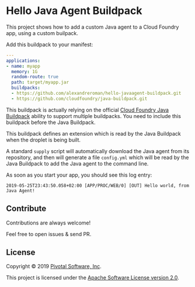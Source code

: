 # Hello Java Agent Buildpack

This project shows how to add a custom Java agent to a Cloud Foundry app,
using a custom builpack.

Add this buildpack to your manifest:
```yaml
---
applications:
- name: myapp
  memory: 1G
  random-route: true
  path: target/myapp.jar
  buildpacks:
  - https://github.com/alexandreroman/hello-javaagent-buildpack.git
  - https://github.com/cloudfoundry/java-buildpack.git
```

This buildpack is actually relying on the official
[Cloud Foundry Java Buildpack](https://github.com/cloudfoundry/java-buildpack)
ability to support multiple buildpacks.
You need to include this buildpack before the Java Buildpack.

This buildpack defines an extension which is read by the Java Buildpack
when the droplet is being built.

A standard `supply` script will automatically download the Java agent
from its repository, and then will generate a file `config.yml` which
will be read by the Java Buildpack to add the Java agent to the command
line.

As soon as you start your app, you should see this log entry:
```text
2019-05-25T23:43:50.058+02:00 [APP/PROC/WEB/0] [OUT] Hello world, from Java Agent!
```

## Contribute

Contributions are always welcome!

Feel free to open issues & send PR.

## License

Copyright &copy; 2019 [Pivotal Software, Inc](https://pivotal.io).

This project is licensed under the [Apache Software License version 2.0](https://www.apache.org/licenses/LICENSE-2.0).
